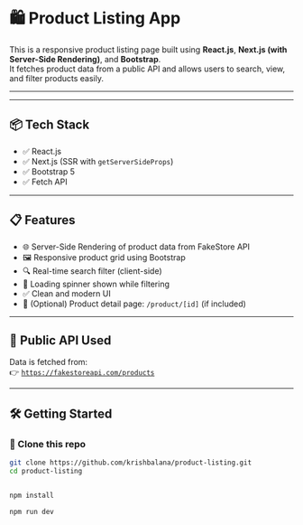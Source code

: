 # 🛍️ Product Listing App

This is a responsive product listing page built using **React.js**, **Next.js (with Server-Side Rendering)**, and **Bootstrap**.  
It fetches product data from a public API and allows users to search, view, and filter products easily.

---



---

## 📦 Tech Stack

- ✅ React.js
- ✅ Next.js (SSR with `getServerSideProps`)
- ✅ Bootstrap 5
- ✅ Fetch API

---

## 📋 Features

- 🌐 Server-Side Rendering of product data from FakeStore API  
- 🖼️ Responsive product grid using Bootstrap
- 🔍 Real-time search filter (client-side)
- 🔄 Loading spinner shown while filtering
- ✅ Clean and modern UI
- 🔗 (Optional) Product detail page: `/product/[id]` (if included)

---

## 🔗 Public API Used

Data is fetched from:  
👉 [`https://fakestoreapi.com/products`](https://fakestoreapi.com/products)

---

## 🛠️ Getting Started

### 📁 Clone this repo

```bash
git clone https://github.com/krishbalana/product-listing.git
cd product-listing


npm install

npm run dev



